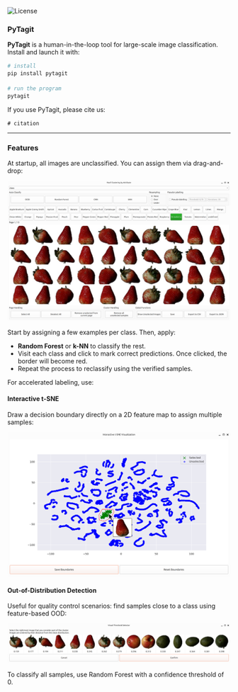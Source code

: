 ![License](https://img.shields.io/badge/license-CC--BY--NC--4.0-blue.svg)

### PyTagit

**PyTagit** is a human-in-the-loop tool for large-scale image classification.  
Install and launch it with:

```bash
# install
pip install pytagit

# run the program
pytagit
```

If you use PyTagit, please cite us:

```
# citation
```

---

### Features

At startup, all images are unclassified. You can assign them via drag-and-drop:

![Main window](https://raw.githubusercontent.com/dros1986/pytagit/refs/heads/main/res/main_window.png?token=GHSAT0AAAAAAC4XJIVUPCZIQQSYBBWK2BPS2BZUXMA)

Start by assigning a few examples per class. Then, apply:

- **Random Forest** or **k-NN** to classify the rest.
- Visit each class and click to mark correct predictions. Once clicked, the border will become red.
- Repeat the process to reclassify using the verified samples.

For accelerated labeling, use:

#### Interactive t-SNE

Draw a decision boundary directly on a 2D feature map to assign multiple samples:

![t-SNE](https://raw.githubusercontent.com/dros1986/pytagit/refs/heads/main/res/interactive_tsne.png?token=GHSAT0AAAAAAC4XJIVUAQQF7YBEKZGQBO522BZUYVQ)

#### Out-of-Distribution Detection

Useful for quality control scenarios: find samples close to a class using feature-based OOD:

![OOD](https://raw.githubusercontent.com/dros1986/pytagit/refs/heads/main/res/visual_ood.png?token=GHSAT0AAAAAAC4XJIVVS7QISXNSAZEEL2M22BZUZEQ)

To classify all samples, use Random Forest with a confidence threshold of 0.

